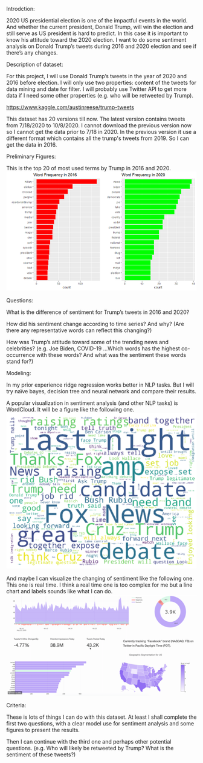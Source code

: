 Introdction:

2020 US presidential election is one of the impactful events in the world. And whether the current president, Donald Trump, will win the election and still serve as US president is hard to predict. In this case it is important to know his attitude toward the 2020 election. I want to do some sentiment analysis on Donald Trump’s tweets during 2016 and 2020 election and see if there’s any changes.


Description of dataset:

For this project, I will use Donald Trump’s tweets in the year of 2020 and 2016 before election. I will only use two properties: content of the tweets for data mining and date for filter. I will probably use Twitter API to get more data if I need some other properties (e.g. who will be retweeted by Trump).

https://www.kaggle.com/austinreese/trump-tweets

This dataset has 20 versions till now. The latest version contains tweets from 7/18/2020 to 10/8/2020. I cannot download the previous version now so I cannot get the data prior to 7/18 in 2020.
In the previous version it use a different format which contains all the trump's tweets from 2019. So I can get the data in 2016.

Preliminary Figures:

This is the top 20 of most used terms by Trump in 2016 and 2020.
![Alt text](./proposal/Top20.png?raw=true "top20")
 

Questions:

What is the difference of sentiment for Trump’s tweets in 2016 and 2020?

How did his sentiment change according to time series? And why? (Are there any representative words can reflect this changing?)

How was Trump’s attitude toward some of the trending news and celebrities? (e.g. Joe Biden, COVID-19 …Which words has the highest co-occurrence with these words? And what was the sentiment these words stand for?)


Modeling:

In my prior experience ridge regression works better in NLP tasks. But I will try naïve bayes, decision tree and neural network and compare their results. 

A popular visualization in sentiment analysis (and other NLP tasks) is WordCloud. It will be a figure like the following one.
![Alt text](./proposal/wordcloud.png?raw=true "wordcloud") 

And maybe I can visualize the changing of sentiment like the following one. This one is real time. I think a real time one is too complex for me but a line chart and labels sounds like what I can do.
![Alt text](./proposal/visualization.png?raw=true "visualization")  

Criteria:

These is lots of things I can do with this dataset. At least I shall complete the first two questions, with a clear model use for sentiment analysis and some figures to present the results.

Then I can continue with the third one and perhaps other potential questions. (e.g. Who will likely be retweeted by Trump? What is the sentiment of these tweets?)
